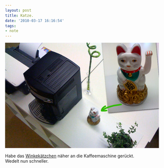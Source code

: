 ```yaml
---
layout: post
title: Katze.
date: '2010-03-17 16:16:54'
tags:
- note
---
```



![Katze](/content/images/2015/02/katze.jpg)

Habe das [Winkekätzchen](http://de.wikipedia.org/wiki/Maneki_Neko) näher an die Kaffeemaschine gerückt.  
Wedelt nun schneller.


